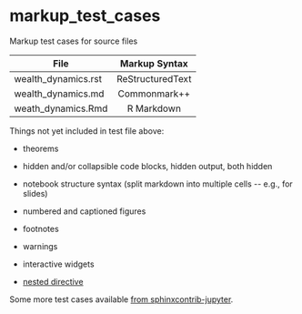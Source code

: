 # markup_test_cases

Markup test cases for source files

| File   |      Markup Syntax      |
|----------|:-------------:|
| wealth_dynamics.rst |  ReStructuredText |
| wealth_dynamics.md  |    Commonmark++   |
| weath_dynamics.Rmd | R Markdown |

Things not yet included in test file above:

* theorems

* hidden and/or collapsible code blocks, hidden output, both hidden

* notebook structure syntax (split markdown into multiple cells -- e.g., for slides)

* numbered and captioned figures

* footnotes

* warnings

* interactive widgets

* [nested directive](https://github.com/ExecutableBookProject/meta/issues/21#issuecomment-584395008)


Some more test cases available [from sphinxcontrib-jupyter](https://github.com/QuantEcon/sphinxcontrib-jupyter/tree/master/tests/base).
